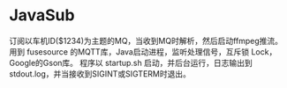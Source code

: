 # JavaSub
订阅以车机ID($1234)为主题的MQ，当收到MQ时解析，然后启动ffmpeg推流。
用到 fusesource 的MQTT库，Java启动进程，监听处理信号，互斥锁 Lock，Google的Gson库。
程序以 startup.sh 启动，并后台运行，日志输出到 stdout.log，并当接收到SIGINT或SIGTERM时退出。
